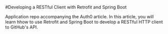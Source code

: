 #Developing a RESTful Client with Retrofit and Spring Boot

Application repo accompanying the Auth0 article. In this article, you will learn hhow to use Retrofit and Spring Boot to develop a RESTful HTTP client to GitHub's API.